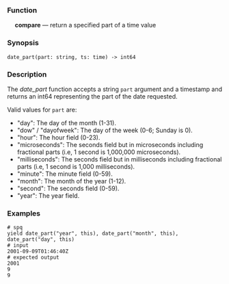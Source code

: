 ### Function

&emsp; **compare** &mdash; return a specified part of a time value

### Synopsis

```
date_part(part: string, ts: time) -> int64
```

### Description

The _date_part_ function accepts a string `part` argument and a timestamp and
returns an int64 representing the part of the date requested.

Valid values for `part` are:

- "day": The day of the month (1-31).
- "dow" / "dayofweek": The day of the week (0-6; Sunday is 0).
- "hour": The hour field (0-23).
- "microseconds": The seconds field but in microseconds including fractional parts (i.e, 1 second is 1,000,000 microseconds).
- "milliseconds": The seconds field but in milliseconds including fractional parts (i.e, 1 second is 1,000 milliseconds).
- "minute": The minute field (0-59).
- "month": The month of the year (1-12).
- "second": The seconds field (0-59).
- "year": The year field.

### Examples

```mdtest-spq
# spq
yield date_part("year", this), date_part("month", this), date_part("day", this)
# input
2001-09-09T01:46:40Z
# expected output
2001
9
9
```
